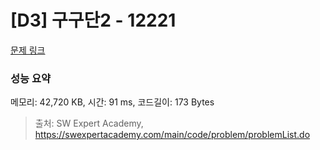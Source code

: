# [D3] 구구단2 - 12221 

[문제 링크](https://swexpertacademy.com/main/code/problem/problemDetail.do?contestProbId=AXpz3dravpQDFATi) 

### 성능 요약

메모리: 42,720 KB, 시간: 91 ms, 코드길이: 173 Bytes



> 출처: SW Expert Academy, https://swexpertacademy.com/main/code/problem/problemList.do